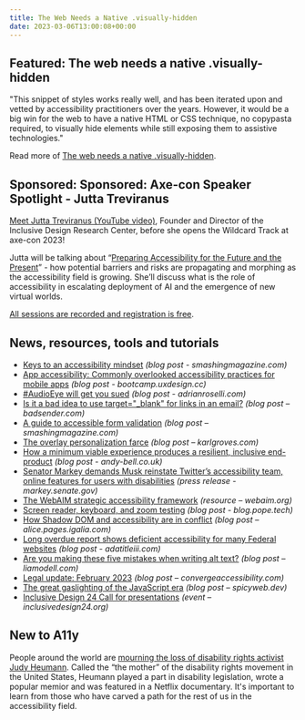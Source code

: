 ```yaml
---
title: The Web Needs a Native .visually-hidden
date: 2023-03-06T13:00:08+00:00
---
```


## Featured: The web needs a native .visually-hidden

"This snippet of styles works really well, and has been iterated upon and vetted by accessibility practitioners over the years. However, it would be a big win for the web to have a native HTML or CSS technique, no copypasta required, to visually hide elements while still exposing them to assistive technologies."

Read more of [The web needs a native .visually-hidden](https://benmyers.dev/blog/native-visually-hidden/).

## Sponsored: Sponsored: Axe-con Speaker Spotlight - Jutta Treviranus

[Meet Jutta Treviranus (YouTube video)](https://youtu.be/eqvSUGW3NvE), Founder and Director of the Inclusive Design Research Center, before she opens the Wildcard Track at axe-con 2023!

Jutta will be talking about “[Preparing Accessibility for the Future and the Present](https://www.deque.com/axe-con/sessions/preparing-accessibility-for-the-future-and-the-present/)” - how potential barriers and risks are propagating and morphing as the accessibility field is growing. She’ll discuss what is the role of accessibility in escalating deployment of AI and the emergence of new virtual worlds.

[All sessions are recorded and registration is free](https://hubs.li/Q01yHvyF0).

## News, resources, tools and tutorials

- [Keys to an accessibility mindset](https://www.smashingmagazine.com/2023/02/keys-accessibility-mindset/) *(blog post - smashingmagazine.com)*
- [App accessibility: Commonly overlooked accessibility practices for mobile apps](https://bootcamp.uxdesign.cc/app-accessibility-commonly-overlooked-accessibility-practices-for-mobile-apps-98d82907b15c) *(blog post - bootcamp.uxdesign.cc)*
- [#AudioEye will get you sued](https://adrianroselli.com/2023/02/audioeye-will-get-you-sued.html) *(blog post - adrianroselli.com)*
- [Is it a bad idea to use target="\_blank" for links in an email?](https://www.badsender.com/en/2023/01/27/target-blank-links-email/) *(blog post – badsender.com)*
- [A guide to accessible form validation](https://www.smashingmagazine.com/2023/02/guide-accessible-form-validation/) *(blog post – smashingmagazine.com)*
- [The overlay personalization farce](https://karlgroves.com/the-overlay-personalization-farce/) *(blog post – karlgroves.com)*
- [How a minimum viable experience produces a resilient, inclusive end-product](https://andy-bell.co.uk/how-a-minimum-viable-experience-produces-a-resilient-inclusive-end-product/) *(blog post - andy-bell.co.uk)*
- [Senator Markey demands Musk reinstate Twitter’s accessibility team, online features for users with disabilities](https://www.markey.senate.gov/news/press-releases/senator-markey-demands-musk-reinstate-twitters-accessibility-team-online-features-for-users-with-disabilities) *(press release - markey.senate.gov)*
- [The WebAIM strategic accessibility framework](https://webaim.org/articles/strategicframework/) *(resource – webaim.org)*
- [Screen reader, keyboard, and zoom testing](https://blog.pope.tech/2023/03/01/march-accessibility-focus-keyboard-and-screen-reader-testing/) *(blog post - blog.pope.tech)*
- [How Shadow DOM and accessibility are in conflict](https://alice.pages.igalia.com/blog/how-shadow-dom-and-accessibility-are-in-conflict/) *(blog post – alice.pages.igalia.com)*
- [Long overdue report shows deficient accessibility for many Federal websites](https://www.adatitleiii.com/2023/02/long-overdue-report-shows-deficient-accessibility-for-many-federal-websites/) *(blog post - adatitleiii.com)*
- [Are you making these five mistakes when writing alt text?](https://www.a11yproject.com/posts/are-you-making-these-five-mistakes-when-writing-alt-text/) *(blog post – liamodell.com)*
- [Legal update: February 2023](https://convergeaccessibility.com/2023/03/01/legal-update-february-2023/) *(blog post – convergeaccessibility.com)*
- [The great gaslighting of the JavaScript era](https://www.spicyweb.dev/the-great-gaslighting-of-the-js-age/) *(blog post – spicyweb.dev)*
- [Inclusive Design 24 Call for presentations](https://inclusivedesign24.org/2023/) *(event – inclusivedesign24.org)*

## New to A11y

People around the world are [mourning the loss of disability rights activist Judy Heumann](https://judithheumann.com/the-world-mourns-the-passing-of-judy-heumann-disability-rights-activist/). Called the “the mother” of the disability rights movement in the United States, Heumann played a part in disability legislation, wrote a popular memior and was featured in a Netflix documentary. It's important to learn from those who have carved a path for the rest of us in the accessibility field.
